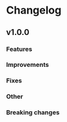 # Changelog

## v1.0.0

### Features

### Improvements

### Fixes

### Other

### Breaking changes

